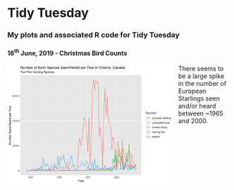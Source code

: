 # Tidy Tuesday
### My plots and associated R code for Tidy Tuesday


#### 18<sup>th</sup> June, 2019 - Christmas Bird Counts

<img src="TT_18062019.png"
     style="float: left; margin-right: 10px;"
     alt = "Number of Each Species Seen/Heard per Year in Ontario, Canada - Top Five Varying Species"
     width = "75%"/>

There seems to be a large spike in the number of European Starlings seen and/or heard between ~1965 and 2000.